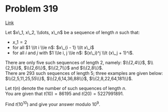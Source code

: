 # Problem 319

[Link](https://projecteuler.net/problem=319)

Let $x\_1, x\_2, \\dots, x\_n$ be a sequence of length $n$ such that: 

*   $x\_1 = 2$
*   for all $1 \\lt i \\le n$: $x\_{i - 1} \\lt x\_i$
*   for all $i$ and $j$ with $1 \\le i, j \\le n$: $(x\_i)^j \\lt (x\_j + 1)^i$.

There are only five such sequences of length $2$, namely: $\\{2,4\\}$, $\\{2,5\\}$, $\\{2,6\\}$, $\\{2,7\\}$ and $\\{2,8\\}$.  
There are $293$ such sequences of length $5$; three examples are given below:  
$\\{2,5,11,25,55\\}$, $\\{2,6,14,36,88\\}$, $\\{2,8,22,64,181\\}$. 

Let $t(n)$ denote the number of such sequences of length $n$.  
You are given that $t(10) = 86195$ and $t(20) = 5227991891$. 

Find $t(10^{10})$ and give your answer modulo $10^9$.